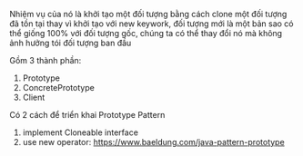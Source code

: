 Nhiệm vụ của nó là khởi tạo một đối tượng bằng cách clone một đối tượng đã tồn tại thay vì khởi tạo với new keywork, 
đối tượng mới là một bản sao có thể giống 100% với đối tượng gốc, chúng ta có thể thay đổi nó mà không ảnh hưởng tói đối
tượng ban đầu

Gồm 3 thành phần:
1. Prototype
2. ConcretePrototype
3. Client

Có 2 cách để triển khai Prototype Pattern
1. implement Cloneable interface
2. use new operator: https://www.baeldung.com/java-pattern-prototype

